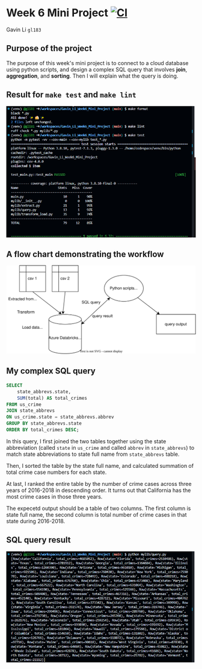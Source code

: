 # Week 6 Mini Project [![CI](https://github.com/nogibjj/Gavin_Li_Week6_Mini_Project/actions/workflows/cicd.yml/badge.svg)](https://github.com/nogibjj/Gavin_Li_Week6_Mini_Project/actions/workflows/cicd.yml)

Gavin Li `gl183`

## Purpose of the project

The purpose of this week's mini project is to connect to a cloud database using python scripts, and design a complex SQL query that involves __join__, __aggregation__, and __sorting__. Then I will explain what the query is doing.

## Result for `make test` and `make lint`

![make_rslt](./resources/make_format_lint_test.png)

## A flow chart demonstrating the workflow
![flow_chart](./resources/flowchart.svg)

## My complex SQL query

```sql
SELECT
    state_abbrevs.state,
    SUM(total) AS total_crimes
FROM us_crime
JOIN state_abbrevs
ON us_crime.state = state_abbrevs.abbrev
GROUP BY state_abbrevs.state
ORDER BY total_crimes DESC;
```

In this query, I first joined the two tables together using the state abbreviation (called `state` in `us_crime` and called `abbrev` in `state_abbrevs`) to match state abbreviations to state full name from `state_abbrevs` table.

Then, I sorted the table by the state full name, and calculated summation of total crime case numbers for each state.

At last, I ranked the entire table by the number of crime cases across three years of 2016-2018 in descending order. It turns out that California has the most crime cases in those three years.

The expecetd output should be a table of two columns. The first column is state full name, the second column is total number of crime cases in that state during 2016-2018.


## SQL query result
![SQL_rslt](./resources/query_rslt.png)